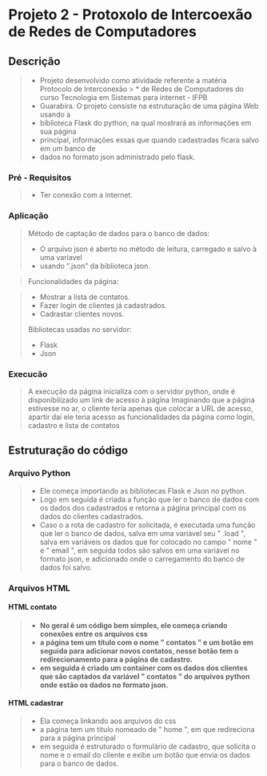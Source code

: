 <h1> Projeto 2 - Protoxolo de Intercoexão de Redes de Computadores</h1>
<h2> Descrição </h2>

> * Projeto desenvolvido como atividade referente a matéria Protocolo de Interconexão > * de Redes de Computadores do curso Tecnologia em Sistemas para internet - IFPB 
> * Guarabira. O projeto consiste na estruturação de uma página Web usando a 
> * biblioteca Flask do python, na qual mostrará as informações em sua página 
> * principal, informações essas que quando cadastradas ficara salvo em um banco de 
> * dados no formato json administrado pelo flask.

<h3> Pré - Requisitos </h3>

> * Ter conexão com a internet.

<h3>  Aplicação </h3>

> Método de captação de dados para o banco de dados:
> 
> * O arquivo json é aberto no método de leitura, carregado e salvo à uma variavel 
> * usando ".json" da biblioteca json.

> Funcionalidades da página:

> * Mostrar a lista de contatos.
> * Fazer login de clientes já cadastrados.
> * Cadrastar clientes novos.
>
> Bibliotecas usadas no servidor:
>
> * Flask
> * Json

<h3> Execucão </h3>

> A execução da página inicializa com o servidor python, onde é disponibilizado um link de acesso à página
> Imaginando que a página estivesse no ar, o cliente teria apenas que colocar a URL de acesso, apartir daí ele teria acesso as funcionalidades da página como login, 
> cadastro e lista de contatos

<h2> Estruturação do código </h2>

<h3> Arquivo Python </h3>

> * Ele começa importando as bibliotecas Flask e Json no python.
> * Logo em seguida é criada a função que ler o banco de dados com os dados dos cadastrados e retorna a página principal com os dados do clientes cadastrados.
> * Caso o a rota de cadastro for solicitada, é executada uma função que ler o banco de dados, salva em uma variável seu " .load ", salva em variáveis os dados que for colocado no campo " nome " e " email ", em seguida todos são salvos em uma variável no formato json, e adicionado onde o carregamento do banco de dados foi salvo.

<h3> Arquivos HTML </h3>
<h4> HTML contato <h4>

> * No geral é um código bem simples, ele começa criando conexões entre os arquivos css
> * a página tem um título com o nome " contatos " e um botão em seguida para adicionar novos contatos, nesse botão tem o redirecionamento para a página de cadastro.
> * em seguida é criado um container com os dados dos clientes que são captados da variável " contatos " do arquivos python onde estão os dados no formato json.

<h4> HTML cadastrar </h4>

> * Ela começa linkando aos arquivos do css
> * a página tem um titulo nomeado de " home ", em que redireciona para a página principal
> * em seguida é estruturado o formulário de cadastro, que solicita o nome e o email do cliente e exibe um botão que envia os dados para o banco de dados. 
